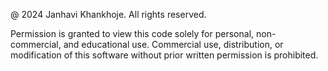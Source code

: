 @ 2024 Janhavi Khankhoje. All rights reserved.

Permission is granted to view this code solely for personal, non-commercial, and educational use.
Commercial use, distribution, or modification of this software without prior written permission is prohibited.
